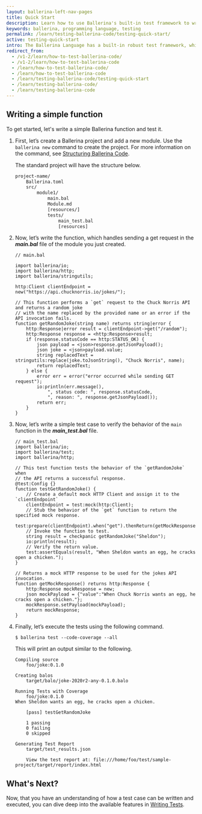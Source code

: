 ```yaml
---
layout: ballerina-left-nav-pages
title: Quick Start
description: Learn how to use Ballerina's built-in test framework to write testable code. The test framework provides a set of building blocks to help write and run tests.
keywords: ballerina, programming language, testing
permalink: /learn/testing-ballerina-code/testing-quick-start/
active: testing-quick-start
intro: The Ballerina Language has a built-in robust test framework, which allows you to achieve multiple levels of the test pyramid including unit testing, integration testing, and end to end testing.  It provides features such as assertions, data providers, mocking, and code coverage, which enable the programmers to write comprehensive tests.
redirect_from:
  - /v1-2/learn/how-to-test-ballerina-code/
  - /v1-2/learn/how-to-test-ballerina-code
  - /learn/how-to-test-ballerina-code/
  - /learn/how-to-test-ballerina-code
  - /learn/testing-ballerina-code/testing-quick-start
  - /learn/testing-ballerina-code/
  - /learn/testing-ballerina-code
---
```


## Writing a simple function

To get started, let's write a simple Ballerina function and test it.

1. First, let’s create a Ballerina project and add a new module. Use the `ballerina new` command to create the project. 
For more information on the command, see [Structuring Ballerina Code](/learn/structuring-ballerina-code/).

    The standard project will have the structure below.

    ```bash
    project-name/
        Ballerina.toml         
        src/
            module1/           	
                main.bal   
                Module.md
                [resources/]
                tests/
                    main_test.bal
                    [resources]	   
    ```

2. Now, let’s write the function, which handles sending a get request in the ***main.bal*** file of the module you just
 created.
 
    ```ballerina
    // main.bal
    
    import ballerina/io;
    import ballerina/http;
    import ballerina/stringutils;
    
    http:Client clientEndpoint = new("https://api.chucknorris.io/jokes/");
    
    // This function performs a `get` request to the Chuck Norris API and returns a random joke 
    // with the name replaced by the provided name or an error if the API invocation fails.
    function getRandomJoke(string name) returns string|error {
        http:Response|error result = clientEndpoint->get("/random");
        http:Response response = <http:Response>result;
        if (response.statusCode == http:STATUS_OK) {
            json payload = <json>response.getJsonPayload();
            json joke = <json>payload.value;
            string replacedText = stringutils:replace(joke.toJsonString(), "Chuck Norris", name);
            return replacedText;
        } else {
            error err = error("error occurred while sending GET request");
            io:println(err.message(),
                ", status code: ", response.statusCode,
                ", reason: ", response.getJsonPayload());
            return err;
        }
    }
    
    ```

3. Now, let’s write a simple test case to verify the behavior of the `main` function in the ***main_test.bal*** file.

    ```ballerina
    // main_test.bal
    import ballerina/io;
    import ballerina/test;
    import ballerina/http;
    
    // This test function tests the behavior of the `getRandomJoke` when
    // the API returns a successful response.
    @test:Config {}
    function testGetRandomJoke() {
        // Create a default mock HTTP Client and assign it to the `clientEndpoint`
        clientEndpoint = test:mock(http:Client);
        // Stub the behavior of the `get` function to return the specified mock response.
        test:prepare(clientEndpoint).when("get").thenReturn(getMockResponse());
        // Invoke the function to test.
        string result = checkpanic getRandomJoke("Sheldon");
        io:println(result);
        // Verify the return value.   
        test:assertEquals(result, "When Sheldon wants an egg, he cracks open a chicken.");
    }
    
    // Returns a mock HTTP response to be used for the jokes API invocation.
    function getMockResponse() returns http:Response {
        http:Response mockResponse = new;
        json mockPayload = {"value":"When Chuck Norris wants an egg, he cracks open a chicken."};
        mockResponse.setPayload(mockPayload);
        return mockResponse;
    }
    ```

4. Finally, let’s execute the tests using the following command.

    `$ ballerina test --code-coverage --all`

    This will print an output similar to the following.

    ```
    Compiling source
        foo/joke:0.1.0
    
    Creating balos
        target/balo/joke-2020r2-any-0.1.0.balo
    
    Running Tests with Coverage
        foo/joke:0.1.0
    When Sheldon wants an egg, he cracks open a chicken.
    
        [pass] testGetRandomJoke
    
        1 passing
        0 failing
        0 skipped
    
    Generating Test Report
        target/test_results.json
    
        View the test report at: file:///home/foo/test/sample-project/target/report/index.html
    ```
 
 
## What's Next?

Now, that you have an understanding of how a test case can be written and executed, you can dive deep into the available
 features in [Writing Tests](/learn/testing-ballerina-code/writing-tests).
